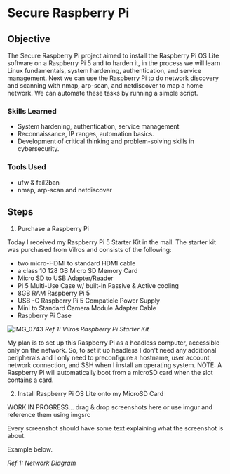 # Secure Raspberry Pi

## Objective

The Secure Raspberry Pi project aimed to install the Raspberry Pi OS Lite software on a Raspberry Pi 5 and to harden it, in the process we will learn Linux fundamentals, system hardening, authentication, and service management. Next we can use the Raspberry Pi to do network discovery and scanning with nmap, arp-scan, and netdiscover to map a home network. We can automate these tasks by running a simple script. 

### Skills Learned

- System hardening, authentication, service management
- Reconnaissance, IP ranges, automation basics.
- Development of critical thinking and problem-solving skills in cybersecurity.

### Tools Used

- ufw & fail2ban
- nmap, arp-scan and netdiscover

## Steps
1. Purchase a Raspberry Pi

Today I received my Raspberry Pi 5 Starter Kit in the mail. The starter kit was purchased from Vilros and consists of the following:
 - two micro-HDMI to standard HDMI cable
 -  a class 10 128 GB Micro SD Memory Card
 -   Micro SD to USB Adapter/Reader
 -   Pi 5 Multi-Use Case w/ built-in Passive & Active cooling
 -   8GB RAM Raspberry Pi 5
 -   USB -C Raspberry Pi 5 Compaticle Power Supply
 -   Mini to Standard Camera Module Adapter Cable
 -   Raspberry Pi Case
    
![IMG_0743](https://github.com/user-attachments/assets/7e5b14c8-d740-4092-aab7-d7ca5144ffec)
*Ref 1: Vilros Raspberry Pi Starter Kit*

My plan is to set up this Raspberry Pi as a headless computer, accessible only on the network. So, to set it up headless I don't need any additional peripherals and I only need to preconfigure a hostname, user account, network connection, and SSH when I install an operating system. NOTE: A Raspberry Pi will automatically boot from a microSD card when the slot contains a card. 

2. Install Raspberry Pi OS Lite onto my MicroSD Card

WORK IN PROGRESS...
drag & drop screenshots here or use imgur and reference them using imgsrc

Every screenshot should have some text explaining what the screenshot is about.

Example below.

*Ref 1: Network Diagram*
